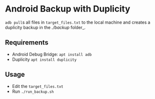 Android Backup with Duplicity
=============================
`adb pull`s all files in `target_files.txt` to the local machine
and creates a duplicity backup in the _./backup_ folder_.

Requirements
------------
* Android Debug Bridge: `apt install adb`
* Duplicity `apt install duplicity`

Usage
-----
* Edit the `target_files.txt`
* Run `./run_backup.sh`



